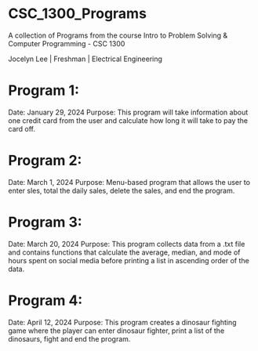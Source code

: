 # CSC_1300_Programs
A collection of Programs from the course Intro to Problem Solving &amp; Computer Programming - CSC 1300

Jocelyn Lee | Freshman | Electrical Engineering

# Program 1:
  Date: January 29, 2024
  Purpose: This program will take information about one credit card
    from the user and calculate how long it will take to pay
    the card off.

# Program 2: 
  Date: March 1, 2024
  Purpose: Menu-based program that allows the user to enter sles, 
    total the daily sales, delete the sales, and end the program.

# Program 3:
  Date: March 20, 2024
  Purpose: This program collects data from a .txt file and contains 
    functions that calculate the average, median, and mode of hours 
    spent on social media before printing a list in ascending order 
    of the data. 

# Program 4:
  Date: April 12, 2024
  Purpose: This program creates a dinosaur fighting game where the 
    player can enter dinosaur fighter, print a list of the dinosaurs, 
    fight and end the program.

